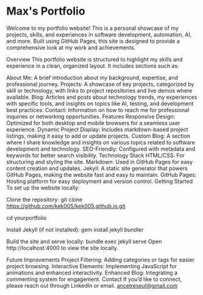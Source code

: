 # Max's Portfolio
Welcome to my portfolio website! This is a personal showcase of my projects, skills, and experiences in software development, automation, AI, and more. Built using GitHub Pages, this site is designed to provide a comprehensive look at my work and achievements.

Overview
This portfolio website is structured to highlight my skills and experience in a clean, organized layout. It includes sections such as:

About Me: A brief introduction about my background, expertise, and professional journey.
Projects: A showcase of key projects, categorized by skill or technology, with links to project repositories and live demos where available.
Blog: Articles and posts about technology trends, my experiences with specific tools, and insights on topics like AI, testing, and development best practices.
Contact: Information on how to reach me for professional inquiries or networking opportunities.
Features
Responsive Design: Optimized for both desktop and mobile browsers for a seamless user experience.
Dynamic Project Display: Includes markdown-based project listings, making it easy to add or update projects.
Custom Blog: A section where I share knowledge and insights on various topics related to software development and technology.
SEO-Friendly: Configured with metadata and keywords for better search visibility.
Technology Stack
HTML/CSS: For structuring and styling the site.
Markdown: Used in GitHub Pages for easy content creation and updates.
Jekyll: A static site generator that powers GitHub Pages, making the website fast and easy to maintain.
GitHub Pages: Hosting platform for easy deployment and version control.
Getting Started
To set up the website locally:

Clone the repository:
git clone https://github.com/kek005/kek005.github.io.git

cd yourportfolio

Install Jekyll (if not installed):
gem install jekyll bundler

Build the site and serve locally:
bundle exec jekyll serve
Open http://localhost:4000 to view the site locally.

Future Improvements
Project Filtering: Adding categories or tags for easier project browsing.
Interactive Elements: Implementing JavaScript for animations and enhanced interactivity.
Enhanced Blog: Integrating a commenting system for engagement.
Contact
If you’d like to connect, please reach out through LinkedIn or email. ancetreseul@gmail.com
